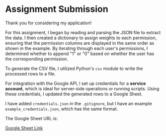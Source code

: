 # Assignment Submission

Thank you for considering my application!

For this assignment, I began by reading and parsing the JSON file to extract the data. I then created a dictionary to assign weights to each permission, ensuring that the permission columns are displayed in the same order as shown in the example. By iterating through each user's permissions, I determined whether to append "1" or "0" based on whether the user has the corresponding permission.

To generate the CSV file, I utilized Python's `csv` module to write the processed rows to a file.

For integration with the Google API, I set up credentials for a **service account**, which is ideal for server-side operations or running scripts. Using these credentials, I updated the generated rows to a Google Sheet.

I have added `credentials.json` in the `.gitignore`, but I have an example `example_credentials.json`, which has the same format.

The Google Sheet URL is:

[Google Sheet Link](https://docs.google.com/spreadsheets/d/1dOHHogF4wgu4stGXcl_coS5vQ-FmS4D_6YYrdUXHT3Y/edit?gid=0)
